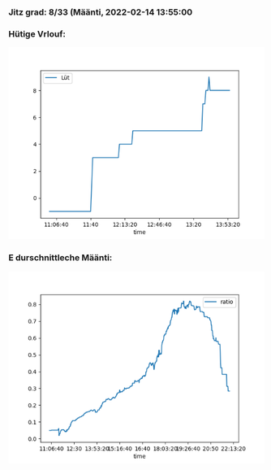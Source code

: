 ### Jitz grad: 8/33 (Määnti, 2022-02-14 13:55:00

### Hütige Vrlouf:
![Graph](Today.png)

### E durschnittleche Määnti:
![Graph](Määnti.png)